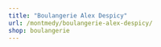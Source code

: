 ```yaml
---
title: "Boulangerie Alex Despicy"
url: /montmedy/boulangerie-alex-despicy/
shop: boulangerie
---
```

